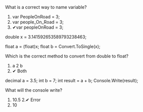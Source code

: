 ﻿What is a correct way to name variable?

1. var PeopleOnRoad = 3;
2. var people_On_Road = 3;
3. ✔var peopleOnRoad = 3;




double x = 3.141592653589793238463;

float a = (float)x;
float b = Convert.ToSingle(x);

Which is the correct method to convert from double to float?

1. a
2  b
3. ✔ Both


decimal a = 3.5;
int b = 7;
int result = a + b;
Console.Write(result);

What will the console write?

1. 10.5
2.✔ Error
3. 10
